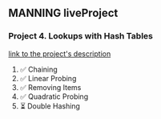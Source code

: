 ## MANNING liveProject


### Project 4. Lookups with Hash Tables
[link to the project's description](https://www.manning.com/liveproject/lookups-with-hash-tables)

1. ✅ Chaining
2. ✅ Linear Probing
3. ✅ Removing Items
4. ✅ Quadratic Probing
5. ⏳ Double Hashing